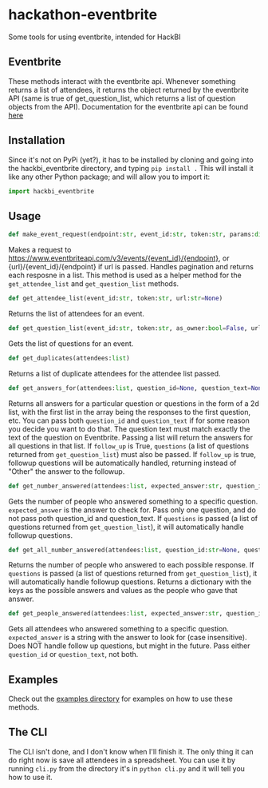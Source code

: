 # hackathon-eventbrite
Some tools for using eventbrite, intended for HackBI

## Eventbrite
These methods interact with the eventbrite api. Whenever something returns a list of attendees, it returns the object returned by the eventbrite API (same is true of get_question_list, which returns a list of question objects from the API). Documentation for the eventbrite api can be found [here](https://www.eventbrite.com/platform/api#/reference/attendee)

## Installation
Since it's not on PyPi (yet?), it has to be installed by cloning and going into the hackbi_eventbrite directory, and typing
`pip install .`
This will install it like any other Python package; and will allow you to import it:
```python
import hackbi_eventbrite
```

## Usage
```python
def make_event_request(endpoint:str, event_id:str, token:str, params:dict=None, url:str=None)
```
Makes a request to https://www.eventbriteapi.com/v3/events/{event_id}/{endpoint}, or {url}/{event_id}/{endpoint} if url is passed. Handles pagination and returns each resposne in a list.
This method is used as a helper method for the `get_attendee_list` and `get_question_list` methods.

```python
def get_attendee_list(event_id:str, token:str, url:str=None)
```
Returns the list of attendees for an event.

```python
def get_question_list(event_id:str, token:str, as_owner:bool=False, url:str=None)
```
Gets the list of questions for an event.

```python
def get_duplicates(attendees:list)
```
Returns a list of duplicate attendees for the attendee list passed.

```python
def get_answers_for(attendees:list, question_id=None, question_text=None, follow_up:bool=True, questions:list=None)
```
Returns all answers for a particular question or questions in the form of a 2d list, with the first list in the array being the responses to the first question, etc.
You can pass both `question_id` and `question_text` if for some reason you decide you want to do that. The question text must match exactly the text of the question on Eventbrite. Passing a list will return the answers for all questions in that list.
If `follow_up` is True, `questions` (a list of questions returned from `get_question_list`) must also be passed. If `follow_up` is true, followup questions will be automatically handled, returning instead of "Other" the answer to the followup.

```python
def get_number_answered(attendees:list, expected_answer:str, question_id:str=None, question_text=None)
```
Gets the number of people who answered something to a specific question. 
`expected_answer` is the answer to check for.
Pass only one question, and do not pass poth question_id and question_text.
If `questions` is passed (a list of questions returned from `get_question_list`), it will automatically handle followup questions.

```python
def get_all_number_answered(attendees:list, question_id:str=None, question_text:str=None, questions=None)
```
Returns the number of people who answered to each possible response. 
If `questions` is passed (a list of questions returned from `get_question_list`), it will automatically handle followup questions.
Returns a dictionary with the keys as the possible answers and values as the people who gave that answer.

```python
def get_people_answered(attendees:list, expected_answer:str, question_id:str=None, question_text:str=None)
```
Gets all attendees who answered something to a specific question. `expected_answer` is a string with the answer to look for (case insensitive). Does NOT handle follow up questions, but might in the future.
Pass either `question_id` or `question_text`, not both.

## Examples
Check out the [examples directory](examples/examples.md) for examples on how to use these methods.

## The CLI
The CLI isn't done, and I don't know when I'll finish it. The only thing it can do right now is save all attendees in a spreadsheet.
You can use it by running `cli.py` from the directory it's in `python cli.py` and it will tell you how to use it.
